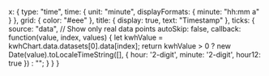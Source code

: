 x: {
    type: "time",
    time: {
        unit: "minute",
        displayFormats: { minute: "hh:mm a" }
    },
    grid: { color: "#eee" },
    title: { display: true, text: "Timestamp" },
    ticks: {
        source: "data", // Show only real data points
        autoSkip: false,
        callback: function(value, index, values) {
            let kwhValue = kwhChart.data.datasets[0].data[index];
            return kwhValue > 0 ? new Date(value).toLocaleTimeString([], { hour: '2-digit', minute: '2-digit', hour12: true }) : "";
        }
    }
}